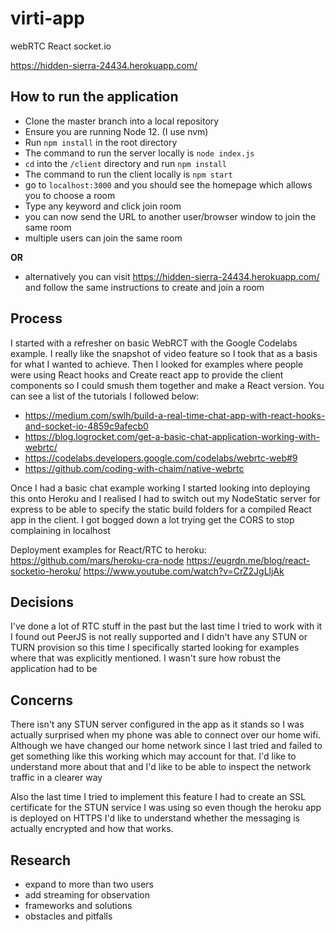 # virti-app
webRTC React socket.io

https://hidden-sierra-24434.herokuapp.com/

## How to run the application
- Clone the master branch into a local repository
- Ensure you are running Node 12. (I use nvm) 
- Run `npm install` in the root directory
- The command to run the server locally is `node index.js`
- `cd` into the `/client` directory and run `npm install`
- The command to run the client locally is `npm start`
- go to `localhost:3000` and you should see the homepage which allows you to choose a room
- Type any keyword and click join room
- you can now send the URL to another user/browser window to join the same room
- multiple users can join the same room

**OR**
- alternatively you can visit https://hidden-sierra-24434.herokuapp.com/ and follow the same instructions to create and join a room

 
## Process

I started with a refresher on basic WebRCT with the Google Codelabs example. I really like the snapshot of video feature so I took that as a basis for what I wanted to achieve. Then I looked for examples where people were using React hooks and Create react app to provide the client components so I could smush them together and make a React version. You can see a list of the tutorials I followed below:

- https://medium.com/swlh/build-a-real-time-chat-app-with-react-hooks-and-socket-io-4859c9afecb0
- https://blog.logrocket.com/get-a-basic-chat-application-working-with-webrtc/
- https://codelabs.developers.google.com/codelabs/webrtc-web#9
- https://github.com/coding-with-chaim/native-webrtc

Once I had a basic chat example working I started looking into deploying this onto Heroku and I realised I had to switch out my NodeStatic server for express to be able to specify the static build folders for a compiled React app in the client. I got bogged down a lot trying get the CORS to stop complaining in localhost

Deployment examples for React/RTC to heroku:
https://github.com/mars/heroku-cra-node
https://eugrdn.me/blog/react-socketio-heroku/
https://www.youtube.com/watch?v=CrZ2JgLljAk

## Decisions
I've done a lot of RTC stuff in the past but the last time I tried to work with it I found out PeerJS is not really supported and I didn't have any STUN or TURN provision so this time I specifically started looking for examples where that was explicitly mentioned. I wasn't sure how robust the application had to be

## Concerns
There isn't any STUN server configured in the app as it stands so I was actually surprised when my phone was able to connect over our home wifi. Although we have changed our home network since I last tried and failed to get something like this working which may account for that. I'd like to understand more about that and I'd like to be able to inspect the network traffic in a clearer way

Also the last time I tried to implement this feature I had to create an SSL certificate for the STUN service I was using so even though the heroku app is deployed on HTTPS I'd like to understand whether the messaging is actually encrypted and how that works. 

## Research
- expand to more than two users
- add streaming for observation
- frameworks and solutions
- obstacles and pitfalls
